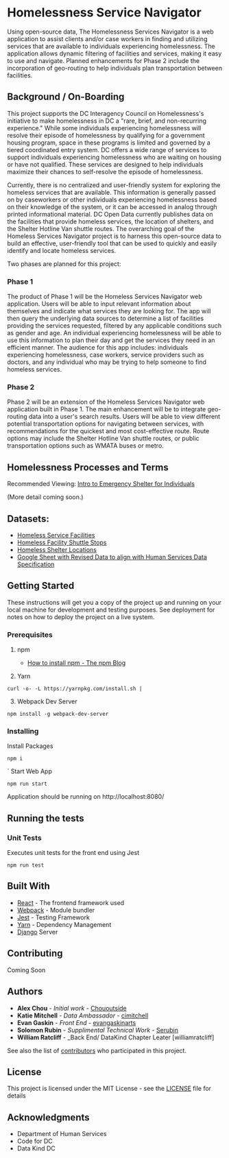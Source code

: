 # Homelessness Service Navigator

Using open-source data, The Homelessness Services Navigator is a web application to assist clients and/or case workers in
finding and utilizing services that are available to individuals experiencing homelessness. The application allows dynamic filtering of
facilities and services, making it easy to use and navigate. Planned enhancements for Phase 2 include the incorporation of geo-routing to help individuals plan transportation between facilities.

## Background / On-Boarding

This project supports the DC Interagency Council on Homelessness's initiative to make homelessness in DC a "rare, brief, and non-recurring experience." While some individuals experiencing homelessness will resolve their episode of homelessness by qualifying for a government housing program, space in these programs is limited and governed by a tiered coordinated entry system. DC offers a wide range of services to support individuals experiencing homelessness who are waiting on housing or have not qualified. These services are designed to help individuals maximize their chances to self-resolve the episode of homelessness.

Currently, there is no centralized and user-friendly system for exploring the homeless services that are available. This information is generally passed on by caseworkers or other individuals experiencing homelessness based on their knowledge of the system, or it can be accessed in analog through printed informational material. DC Open Data currently publishes data on the facilities that provide homeless services, the location of shelters, and the Shelter Hotline Van shuttle routes. The overarching goal of the Homeless Services Navigator project is to harness this open-source data to build an effective, user-friendly tool that can be used to quickly and easily identify and locate homeless services.

Two phases are planned for this project:

### Phase 1

The product of Phase 1 will be the Homeless Services Navigator web application. Users will be able to input relevant information about themselves and indicate what services they are looking for. The app will then query the underlying data sources to determine a list of facilities providing the services requested, filtered by any applicable conditions such as gender and age. An individual experiencing homelessness will be able to use this information to plan their day and get the services they need in an efficient manner. The audience for this app includes: individuals experiencing homelessness, case workers, service providers such as doctors, and any individual who may be trying to help someone to find homeless services.

### Phase 2

Phase 2 will be an extension of the Homeless Services Navigator web application built in Phase 1. The main enhancement will be to integrate geo-routing data into a user's search results. Users will be able to view different potential transportation options for navigating between services, with recommendations for the quickest and most cost-effective route. Route options may include the Shelter Hotline Van shuttle routes, or public transportation options such as WMATA buses or metro.

## Homelessness Processes and Terms

Recommended Viewing: [Intro to Emergency Shelter for Individuals](https://youtu.be/JtT67BfcihM)

(More detail coming soon.)

## Datasets:

* [Homeless Service Facilities](http://opendata.dc.gov/datasets/homeless-service-facilities)
* [Homeless Facility Shuttle Stops](http://opendata.dc.gov/datasets/567f007f2d2b4d2b9afe08b9eb620182_52)
* [Homeless Shelter Locations](http://opendata.dc.gov/datasets/87c5e68942304363a4578b30853f385d_25)
* [Google Sheet with Revised Data to align with Human Services Data Specification](https://docs.google.com/spreadsheets/d/1BQdht7Df-PyJVbzk4ykk3mWps6hgNkC_C8NMKX_drV4/edit?usp=sharing)

## Getting Started

These instructions will get you a copy of the project up and running on your local machine for development and testing
purposes. See deployment for notes on how to deploy the project on a live system.

### Prerequisites

1. npm

	* [How to install npm - The npm Blog](http://blog.npmjs.org/post/85484771375/how-to-install-npm)

2. Yarn

```
curl -o- -L https://yarnpkg.com/install.sh |
```

3. Webpack Dev Server

```
npm install -g webpack-dev-server
```

### Installing

Install Packages

```
npm i
```
`
Start Web App

```
npm run start
```

Application should be running on http://localhost:8080/

## Running the tests

### Unit Tests

Executes unit tests for the front end using Jest

```
npm run test
```

## Built With

* [React](https://reactjs.org/) - The frontend framework used
* [Webpack](https://webpack.js.org/) - Module bundler
* [Jest](https://facebook.github.io/jest/) - Testing Framework
* [Yarn](https://yarnpkg.com/en/) - Dependency Management
* [Django](https://www.djangoproject.com/) Server

## Contributing

Coming Soon

## Authors

* **Alex Chou** - _Initial work_ - [Chououtside](https://github.com/chououtside)
* **Katie Mitchell** - _Data Ambassador_ - [cimitchell](https://github.com/cimitchell)
* **Evan Gaskin** - _Front End_ - [evangaskinarts](https://github.com/evangaskinarts)
* **Solomon Rubin** - _Supplimental Technical Work_ - [Serubin](https://github.com/Serubin)
* **William Ratcliff** - _Back End/ DataKind Chapter Leater [williamratcliff]

See also the list of [contributors](https://github.com/DataKind-DC/homelessness-service-navigator/contributors) who
participated in this project.

## License

This project is licensed under the MIT License - see the [LICENSE](LICENSE) file for details

## Acknowledgments

* Department of Human Services
* Code for DC
* Data Kind DC

